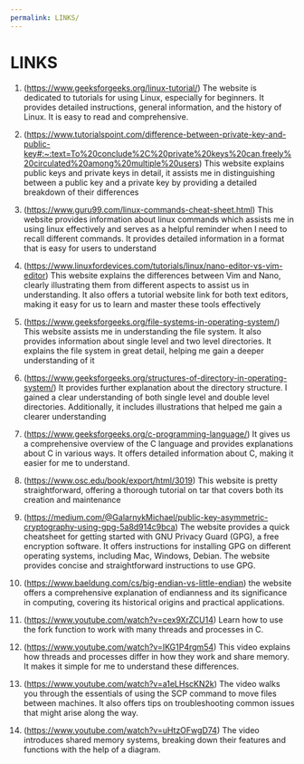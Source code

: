 ```yaml
---
permalink: LINKS/
---
```


# LINKS


1. (https://www.geeksforgeeks.org/linux-tutorial/)
The website is dedicated to tutorials for using Linux, especially for beginners.
It provides detailed instructions, general information, and the history of Linux. It is easy to read and comprehensive.

2. (https://www.tutorialspoint.com/difference-between-private-key-and-public-key#:~:text=To%20conclude%2C%20private%20keys%20can,freely%20circulated%20among%20multiple%20users)
This website explains public keys and private keys in detail, it  assists me in distinguishing between a public key and a private key by providing a detailed breakdown of their differences

3. (https://www.guru99.com/linux-commands-cheat-sheet.html)
This website provides information about linux commands which assists me in using linux effectively and serves as a helpful reminder when I need to recall different commands. It provides detailed information in a format that is easy for users to understand

4. (https://www.linuxfordevices.com/tutorials/linux/nano-editor-vs-vim-editor)
This website explains the differences between Vim and Nano, clearly illustrating them from different aspects to assist us in understanding. It also offers a tutorial website link for both text editors, making it easy for us to learn and master these tools effectively

5. (https://www.geeksforgeeks.org/file-systems-in-operating-system/)
This website assists me in understanding the file system. It also provides information about single level and two level directories. It explains the file system in great detail, helping me gain a deeper understanding of it

6. (https://www.geeksforgeeks.org/structures-of-directory-in-operating-system/)
It provides further explanation about the directory structure. I gained a clear understanding of both single level and double level directories. Additionally, it includes illustrations that helped me gain a clearer understanding

7. (https://www.geeksforgeeks.org/c-programming-language/)
It gives us a comprehensive overview of the C language and provides explanations about C in various ways. It offers detailed information about C, making it easier for me to understand.

8. (https://www.osc.edu/book/export/html/3019)
This website is pretty straightforward, offering a thorough tutorial on tar that covers both its creation and maintenance

9. (https://medium.com/@GalarnykMichael/public-key-asymmetric-cryptography-using-gpg-5a8d914c9bca)
The website provides a quick cheatsheet for getting started with GNU Privacy Guard (GPG), a free encryption software. It offers instructions for installing GPG on different operating systems, including Mac, Windows, Debian. The website provides concise and straightforward instructions to use GPG.

10. (https://www.baeldung.com/cs/big-endian-vs-little-endian)
the website offers a comprehensive explanation of endianness and its significance in computing, covering its historical origins and practical applications.

11. (https://www.youtube.com/watch?v=cex9XrZCU14)
Learn how to use the fork function to work with many threads and processes in C.

12. (https://www.youtube.com/watch?v=IKG1P4rgm54)
This video explains how threads and processes differ in how they work and share memory. It makes it simple for me to understand these differences.

13. (https://www.youtube.com/watch?v=a1eLHscKN2k)
The video walks you through the essentials of using the SCP command to move files between machines. It also offers tips on troubleshooting common issues that might arise along the way.

14. (https://www.youtube.com/watch?v=uHtzOFwgD74)
The video introduces shared memory systems, breaking down their features and functions with the help of a diagram.

